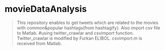 # movieDataAnalysis
>This repository enables to get tweets which are related to the movies with common&popular hashtags(from hashtagify).
Also import csv file to Matlab.
#using twitter_crawlar and csvimport function.
>Twitter_crawlar is modified by Furkan ELIBOL.
csvimport.m is received from Matlab.

